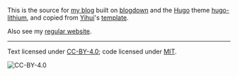 This is the source for [my blog](http://kbroman.org/blog) built on
[blogdown](https://github.com/rstudio/blogdown) and the
[Hugo](https://gohugo.io) theme
[hugo-lithium](https://github.com/yihui/hugo-lithium), and
copied from [Yihui](https://yihui.name)'s
[template](https://github.com/yihui/blogdown-yihui-template).

Also see my [regular website](http://kbroman.org).

---

Text licensed under
[CC-BY-4.0](https://creativecommons.org/licenses/by/4.0/legalcode);
code licensed under [MIT](LICENSE).

![CC-BY-4.0](http://mirrors.creativecommons.org/presskit/buttons/88x31/svg/by.svg)
